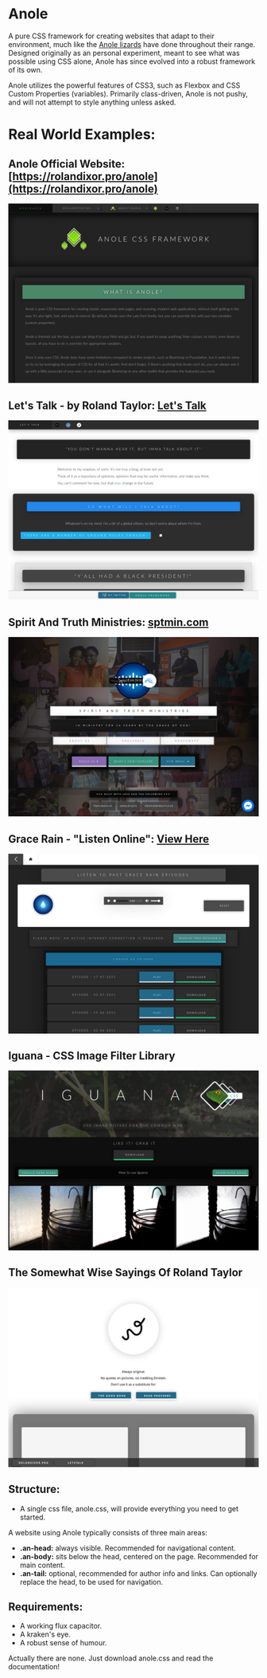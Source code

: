 # Anole
A pure CSS framework for creating websites that adapt to their environment, much like the [Anole lizards](https://en.wikipedia.org/wiki/Dactyloidae) have done throughout their range. Designed originally as an personal experiment, meant to see what was possible using CSS alone, Anole has since evolved into a robust framework of its own.

Anole utilizes the powerful features of CSS3, such as Flexbox and CSS Custom Properties (variables). Primarily class-driven, Anole is not pushy, and will not attempt to style anything unless asked.

# Real World Examples:

## Anole Official Website: [https://rolandixor.pro/anole](https://rolandixor.pro/anole)
![Demo Screenshot](demo.png)

## Let's Talk - by Roland Taylor: [Let's Talk](https://rolandixor.pro/letstalk)
![Demo Screenshot](demo1.png)

## Spirit And Truth Ministries: [sptmin.com](https://sptmin.com)
![Demo Screenshot](demo2.png)

## Grace Rain - "Listen Online": [View Here](https://sptmin.com/gracerain/listen)
![Demo Screenshot](demo3.png)

## Iguana - CSS Image Filter Library
![Demo Screenshot](demo4.png)

## The Somewhat Wise Sayings Of Roland Taylor
![Demo Screenshot](demo5.png)

## Structure:
- A single css file, anole.css, will provide everything you need to get started.

A website using Anole typically consists of three main areas:

- **.an-head:** always visible. Recommended for navigational content.
- **.an-body:** sits below the head, centered on the page. Recommended for main content.
- **.an-tail:** optional, recommended for author info and links. Can optionally replace the head, to be used for navigation.

## Requirements:
- A working flux capacitor.
- A kraken's eye.
- A robust sense of humour.


Actually there are none. Just download anole.css and read the documentation!
